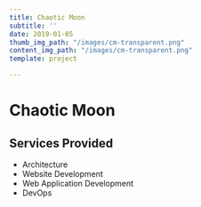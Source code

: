 ```yaml
---
title: Chaotic Moon
subtitle: ''
date: 2019-01-05
thumb_img_path: "/images/cm-transparent.png"
content_img_path: "/images/cm-transparent.png"
template: project

---
```

# Chaotic Moon

## Services Provided

* Architecture
* Website Development
* Web Application Development
* DevOps